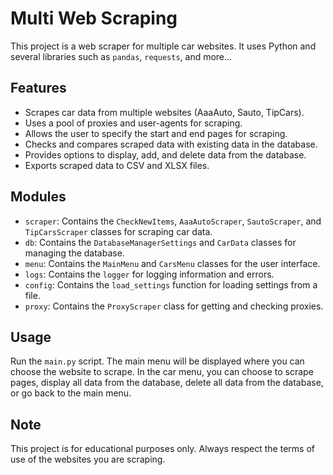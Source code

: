 # Multi Web Scraping

This project is a web scraper for multiple car websites. It uses Python and several libraries such as `pandas`, `requests`, and more...

## Features

- Scrapes car data from multiple websites (AaaAuto, Sauto, TipCars).
- Uses a pool of proxies and user-agents for scraping.
- Allows the user to specify the start and end pages for scraping.
- Checks and compares scraped data with existing data in the database.
- Provides options to display, add, and delete data from the database.
- Exports scraped data to CSV and XLSX files.

## Modules

- `scraper`: Contains the `CheckNewItems`, `AaaAutoScraper`, `SautoScraper`, and `TipCarsScraper` classes for scraping car data.
- `db`: Contains the `DatabaseManagerSettings` and `CarData` classes for managing the database.
- `menu`: Contains the `MainMenu` and `CarsMenu` classes for the user interface.
- `logs`: Contains the `logger` for logging information and errors.
- `config`: Contains the `load_settings` function for loading settings from a file.
- `proxy`: Contains the `ProxyScraper` class for getting and checking proxies.

## Usage

Run the `main.py` script. The main menu will be displayed where you can choose the website to scrape. In the car menu, you can choose to scrape pages, display all data from the database, delete all data from the database, or go back to the main menu.

## Note

This project is for educational purposes only. Always respect the terms of use of the websites you are scraping.
